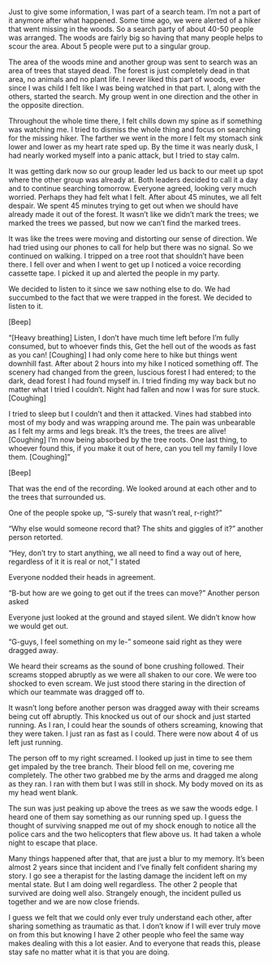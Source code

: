 Just to give some information, I was part of a search team. I’m not a part of it anymore after what happened. Some time ago, we were alerted of a hiker that went missing in the woods. So a search party of about 40-50 people was arranged. The woods are fairly big so having that many people helps to scour the area. About 5 people were put to a singular group.

The area of the woods mine and another group was sent to search was an area of trees that stayed dead. The forest is just completely dead in that area, no animals and no plant life. I never liked this part of woods, ever since I was child I felt like I was being watched in that part. I, along with the others, started the search. My group went in one direction and the other in the opposite direction.

Throughout the whole time there, I felt chills down my spine as if something was watching me. I tried to dismiss the whole thing and focus on searching for the missing hiker. The farther we went in the more I felt my stomach sink lower and lower as my heart rate sped up. By the time it was nearly dusk, I had nearly worked myself into a panic attack, but I tried to stay calm.

It was getting dark now so our group leader led us back to our meet up spot where the other group was already at. Both leaders decided to call it a day and to continue searching tomorrow. Everyone agreed, looking very much worried. Perhaps they had felt what I felt. After about 45 minutes, we all felt despair. We spent 45 minutes trying to get out when we should have already made it out of the forest. It wasn’t like we didn’t mark the trees; we marked the trees we passed, but now we can’t find the marked trees. 

It was like the trees were moving and distorting our sense of direction. We had tried using our phones to call for help but there was no signal. So we continued on walking. I tripped on a tree root that shouldn’t have been there. I fell over and when I went to get up I noticed a voice recording cassette tape. I picked it up and alerted the people in my party. 

We decided to listen to it since we saw nothing else to do. We had succumbed to the fact that we were trapped in the forest. We decided to listen to it. 

\[Beep\]

“\[Heavy breathing\] Listen, I don’t have much time left before I’m fully consumed, but to whoever finds this, Get the hell out of the woods as fast as you can! \[Coughing\] I had only come here to hike but things went downhill fast. After about 2 hours into my hike I noticed something off. The scenery had changed from the green, luscious forest I had entered; to the dark, dead forest I had found myself in. I tried finding my way back but no matter what I tried I couldn’t. Night had fallen and now I was for sure stuck. \[Coughing\] 

I tried to sleep but I couldn’t and then it attacked. Vines had stabbed into most of my body and was wrapping around me. The pain was unbearable as I felt my arms and legs break. It’s the trees, the trees are alive! \[Coughing\] I’m now being absorbed by the tree roots. One last thing, to whoever found this, if you make it out of here, can you tell my family I love them. \[Coughing\]”

\[Beep\]

That was the end of the recording. We looked around at each other and to the trees that surrounded us.

One of the people spoke up, “S-surely that wasn’t real, r-right?”

“Why else would someone record that? The shits and giggles of it?” another person retorted.

“Hey, don’t try to start anything, we all need to find a way out of here, regardless of it it is real or not,” I stated

Everyone nodded their heads in agreement.

“B-but how are we going to get out if the trees can move?” Another person asked

Everyone just looked at the ground and stayed silent. We didn’t know how we would get out. 

“G-guys, I feel something on my le-” someone said right as they were dragged away.

We heard their screams as the sound of bone crushing followed. Their screams stopped abruptly as we were all shaken to our core. We were too shocked to even scream. We just stood there staring in the direction of which our teammate was dragged off to.

It wasn’t long before another person was dragged away with their screams being cut off abruptly. This knocked us out of our shock and just started running. As I ran, I could hear the sounds of others screaming, knowing that they were taken. I just ran as fast as I could. There were now about 4 of us left just running. 

The person off to my right screamed. I looked up just in time to see them get impaled by the tree branch. Their blood fell on me, covering me completely. The other two grabbed me by the arms and dragged me along as they ran. I ran with them but I was still in shock. My body moved on its as my head went blank. 

The sun was just peaking up above the trees as we saw the woods edge. I heard one of them say something as our running sped up. I guess the thought of surviving snapped me out of my shock enough to notice all the police cars and the two helicopters that flew above us. It had taken a whole night to escape that place.

Many things happened after that, that are just a blur to my memory. It’s been almost 2 years since that incident and I’ve finally felt confident sharing my story. I go see a therapist for the lasting damage the incident left on my mental state. But I am doing well regardless. The other 2 people that survived are doing well also. Strangely enough, the incident pulled us together and we are now close friends.

I guess we felt that we could only ever truly understand each other, after sharing something as traumatic as that. I don’t know if I will ever truly move on from this but knowing I have 2 other people who feel the same way makes dealing with this a lot easier. And to everyone that reads this, please stay safe no matter what it is that you are doing.